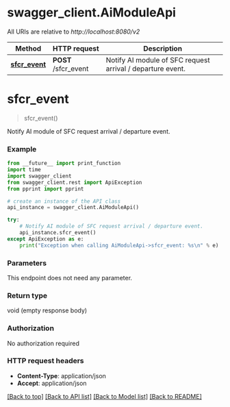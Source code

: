 # swagger_client.AiModuleApi

All URIs are relative to *http://localhost:8080/v2*

Method | HTTP request | Description
------------- | ------------- | -------------
[**sfcr_event**](AiModuleApi.md#sfcr_event) | **POST** /sfcr_event | Notify AI module of SFC request arrival / departure event.


# **sfcr_event**
> sfcr_event()

Notify AI module of SFC request arrival / departure event.



### Example
```python
from __future__ import print_function
import time
import swagger_client
from swagger_client.rest import ApiException
from pprint import pprint

# create an instance of the API class
api_instance = swagger_client.AiModuleApi()

try:
    # Notify AI module of SFC request arrival / departure event.
    api_instance.sfcr_event()
except ApiException as e:
    print("Exception when calling AiModuleApi->sfcr_event: %s\n" % e)
```

### Parameters
This endpoint does not need any parameter.

### Return type

void (empty response body)

### Authorization

No authorization required

### HTTP request headers

 - **Content-Type**: application/json
 - **Accept**: application/json

[[Back to top]](#) [[Back to API list]](../README.md#documentation-for-api-endpoints) [[Back to Model list]](../README.md#documentation-for-models) [[Back to README]](../README.md)

